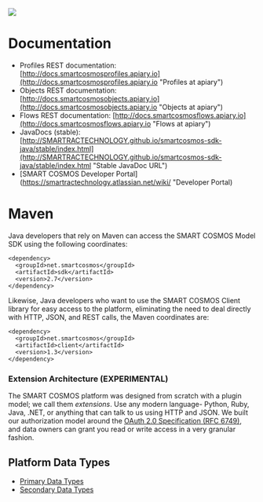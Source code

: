 <img src="http://smartractechnology.github.io/smartcosmos-sdk-java/images/smart-cosmos-250px-wide.png"/>

# Documentation
  * Profiles REST documentation: [http://docs.smartcosmosprofiles.apiary.io](http://docs.smartcosmosprofiles.apiary.io "Profiles at apiary")
  * Objects REST documentation: [http://docs.smartcosmosobjects.apiary.io](http://docs.smartcosmosobjects.apiary.io "Objects at apiary")
  * Flows REST documentation: [http://docs.smartcosmosflows.apiary.io](http://docs.smartcosmosflows.apiary.io "Flows at apiary")
  * JavaDocs (stable): [http://SMARTRACTECHNOLOGY.github.io/smartcosmos-sdk-java/stable/index.html](http://SMARTRACTECHNOLOGY.github.io/smartcosmos-sdk-java/stable/index.html "Stable JavaDoc URL")
  * [SMART COSMOS Developer Portal](https://smartractechnology.atlassian.net/wiki/ "Developer Portal)

# Maven
Java developers that rely on Maven can access the SMART COSMOS Model SDK using the following coordinates:

    <dependency>
      <groupId>net.smartcosmos</groupId>
      <artifactId>sdk</artifactId>
      <version>2.7</version>
    </dependency>

Likewise, Java developers who want to use the SMART COSMOS Client library for easy access to the platform, eliminating
the need to deal directly with HTTP, JSON, and REST calls, the Maven coordinates are:

    <dependency>
      <groupId>net.smartcosmos</groupId>
      <artifactId>client</artifactId>
      <version>1.3</version>
    </dependency>

### Extension Architecture (EXPERIMENTAL)
The SMART COSMOS platform was designed from scratch with a plugin model; we call them *extensions*. Use any modern
language- Python, Ruby, Java, .NET, or anything that can talk to us using HTTP and JSON. We built our authorization
model around the [OAuth 2.0 Specification (RFC 6749)](http://tools.ietf.org/html/rfc6749 "OAuth 2.0 Specification"),
and data owners can grant you read or write access in a very granular fashion.

## Platform Data Types
  * [Primary Data Types](https://github.com/SMARTRACTECHNOLOGY/smartcosmos-objects-api/blob/master/DATA_TYPES.md#primary "Primary Data Type")
  * [Secondary Data Types](https://github.com/SMARTRACTECHNOLOGY/smartcosmos-objects-api/blob/master/DATA_TYPES.md#secondary "Secondary Data Type")


